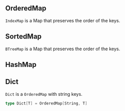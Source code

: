



## OrderedMap



`IndexMap` is a Map that preserves the order of the keys.


## SortedMap

`BTreeMap` is a Map that preserves the order of the keys.

## HashMap



## Dict

`Dict` is a `OrderedMap` with string keys.

```scala
type Dict[T] = OrderedMap[String, T]
```
